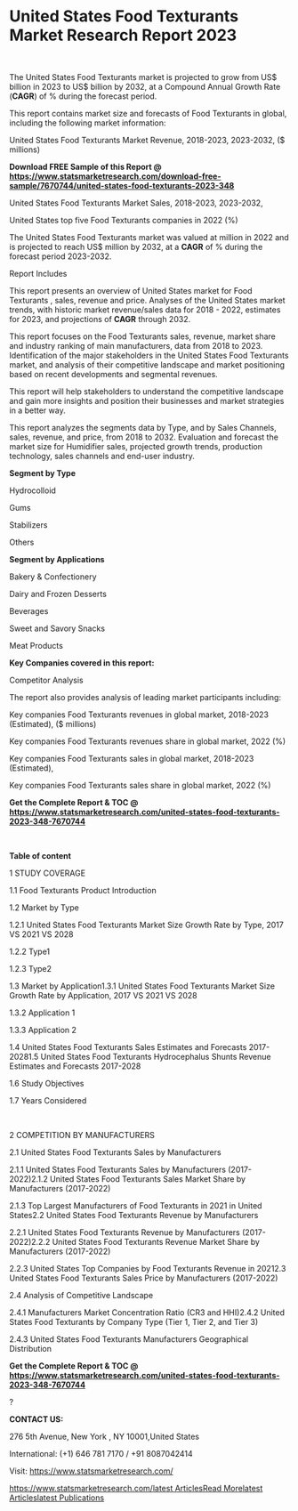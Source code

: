 <h1>United States Food Texturants Market Research Report 2023</h1><br/><p>The United States Food Texturants market is projected to grow from US$ billion in 2023 to US$ billion by 2032, at a Compound Annual Growth Rate (<strong>CAGR</strong>) of % during the forecast period.</p>
 
 
 
 <p>This report contains market size and forecasts of Food Texturants in global, including the following market information:</p>
 
 
 
 <p>United States Food Texturants Market Revenue, 2018-2023, 2023-2032, ($ millions)</p>
 
 
 
 <p><strong>Download FREE Sample of this Report @ <a href="https://www.statsmarketresearch.com/download-free-sample/7670744/united-states-food-texturants-2023-348">https://www.statsmarketresearch.com/download-free-sample/7670744/united-states-food-texturants-2023-348</a></strong></p>
 
 
 
 <p>United States Food Texturants Market Sales, 2018-2023, 2023-2032,</p>
 
 
 
 <p>United States top five Food Texturants companies in 2022 (%)</p>
 
 
 
 <p>The United States Food Texturants market was valued at million in 2022 and is projected to reach US$ million by 2032, at a <strong>CAGR</strong> of % during the forecast period 2023-2032.</p>
 
 
 
 <p>Report Includes</p>
 
 
 
 <p>This report presents an overview of United States market for Food Texturants , sales, revenue and price. Analyses of the United States market trends, with historic market revenue/sales data for 2018 - 2022, estimates for 2023, and projections of <strong>CAGR</strong> through 2032.</p>
 
 
 
 <p>This report focuses on the Food Texturants sales, revenue, market share and industry ranking of main manufacturers, data from 2018 to 2023. Identification of the major stakeholders in the United States Food Texturants market, and analysis of their competitive landscape and market positioning based on recent developments and segmental revenues.</p>
 
 
 
 <p>This report will help stakeholders to understand the competitive landscape and gain more insights and position their businesses and market strategies in a better way.</p>
 
 
 
 <p>This report analyzes the segments data by Type, and by Sales Channels, sales, revenue, and price, from 2018 to 2032. Evaluation and forecast the market size for Humidifier sales, projected growth trends, production technology, sales channels and end-user industry.</p>
 
 
 
 <p><strong>Segment by Type</strong></p>
 
 
 
 <p>Hydrocolloid</p>
 
 
 
 <p>Gums</p>
 
 
 
 <p>Stabilizers</p>
 
 
 
 <p>Others</p>
 
 
 
 <p><strong>Segment <strong><strong>by Applications</strong></strong></strong></p>
 
 
 
 <p>Bakery & Confectionery</p>
 
 
 
 <p>Dairy and Frozen Desserts</p>
 
 
 
 <p>Beverages</p>
 
 
 
 <p>Sweet and Savory Snacks</p>
 
 
 
 <p>Meat Products</p>
 
 
 
 <p><strong>Key Companies covered in this report:</strong></p>
 
 
 
 <p>Competitor Analysis</p>
 
 
 
 <p>The report also provides analysis of leading market participants including:</p>
 
 
 
 <p>Key companies Food Texturants revenues in global market, 2018-2023 (Estimated), ($ millions)</p>
 
 
 
 <p>Key companies Food Texturants revenues share in global market, 2022 (%)</p>
 
 
 
 <p>Key companies Food Texturants sales in global market, 2018-2023 (Estimated),</p>
 
 
 
 <p>Key companies Food Texturants sales share in global market, 2022 (%)</p>
 
 
 
 <div><b>Get the Complete Report & TOC @ <a href="https://www.statsmarketresearch.com/united-states-food-texturants-2023-348-7670744">https://www.statsmarketresearch.com/united-states-food-texturants-2023-348-7670744</a></b></div>
 
 
 
 <p><br />
 
 <b>Table of content</b></p>
 
 
 
 <p>1 STUDY COVERAGE<br />
 
 1.1 Food Texturants Product Introduction<br />
 
 1.2 Market by Type<br />
 
 1.2.1 United States Food Texturants Market Size Growth Rate by Type, 2017 VS 2021 VS 2028<br />
 
 1.2.2 Type1<br />
 
 1.2.3 Type2<br />
 
 1.3 Market by Application1.3.1 United States Food Texturants Market Size Growth Rate by Application, 2017 VS 2021 VS 2028<br />
 
 1.3.2 Application 1<br />
 
 1.3.3 Application 2<br />
 
 1.4 United States Food Texturants Sales Estimates and Forecasts 2017-20281.5 United States Food Texturants Hydrocephalus Shunts Revenue Estimates and Forecasts 2017-2028<br />
 
 1.6 Study Objectives<br />
 
 1.7 Years Considered<br />
 
 <br />
 
 2 COMPETITION BY MANUFACTURERS<br />
 
 2.1 United States Food Texturants Sales by Manufacturers<br />
 
 2.1.1 United States Food Texturants Sales by Manufacturers (2017-2022)2.1.2 United States Food Texturants Sales Market Share by Manufacturers (2017-2022)<br />
 
 2.1.3 Top Largest Manufacturers of Food Texturants in 2021 in United States2.2 United States Food Texturants Revenue by Manufacturers<br />
 
 2.2.1 United States Food Texturants Revenue by Manufacturers (2017-2022)2.2.2 United States Food Texturants Revenue Market Share by Manufacturers (2017-2022)<br />
 
 2.2.3 United States Top Companies by Food Texturants Revenue in 20212.3 United States Food Texturants Sales Price by Manufacturers (2017-2022)<br />
 
 2.4 Analysis of Competitive Landscape<br />
 
 2.4.1 Manufacturers Market Concentration Ratio (CR3 and HHI)2.4.2 United States Food Texturants by Company Type (Tier 1, Tier 2, and Tier 3)<br />
 
 2.4.3 United States Food Texturants Manufacturers Geographical Distribution</p>
 
 
 
 <div><b>Get the Complete Report & TOC @ <a href="https://www.statsmarketresearch.com/united-states-food-texturants-2023-348-7670744">https://www.statsmarketresearch.com/united-states-food-texturants-2023-348-7670744</a></b></div>
 
 
 
 <p>? </p>
 
 
 
 <p><b>CONTACT US:</b><br />
 
 276 5th Avenue, New York , NY 10001,United States<br />
 
 International: (+1) 646 781 7170 / +91 8087042414<br />
 
 Visit: <a href="https://www.statsmarketresearch.com/">https://www.statsmarketresearch.com/</a><br />
 
 <a href="https://gyeongbokgung.com">https://www.statsmarketresearch.com/</a><a href="https://hallyeomaritime.com">latest Articles</a><a href="https://jingwansa.com">Read More</a><a href="https://nguoiviet.jp/">latest Articles</a><a href="https://www.intelmarketresearch.com/">latest Publications</a></p>